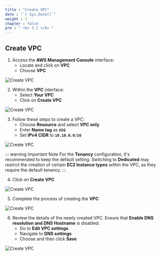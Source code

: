 ```yaml
---
title : "Create VPC"
date : "`r Sys.Date()`"
weight : 1
chapter : false
pre : " <b> 3.1 </b> "
---
```

## Create VPC

1. Access the **AWS Management Console** interface:
   - Locate and click on **VPC**
   - Choose **VPC**

![Create VPC](/images/1/0001.png?featherlight=false&width=90pc)

2. Within the **VPC** interface:
   - Select **Your VPC**
   - Click on **Create VPC**

![Create VPC](/images/1/0002.png?featherlight=false&width=90pc)

3. Follow these steps to create a VPC:
   - Choose **Resource** and select **VPC only**
   - Enter **Name tag** as **`ASG`**
   - Set **IPv4 CIDR** to **`10.10.0.0/16`**

![Create VPC](/images/1/0003.png?featherlight=false&width=90pc)

::: warning Important Note
For the **Tenancy** configuration, it's recommended to keep the default setting. Switching to **Dedicated** may restrict the creation of certain **EC2 Instance types** within the VPC, as they require the default tenancy.
:::

4. Click on **Create VPC**

![Create VPC](/images/1/0004.png?featherlight=false&width=90pc)

5. Complete the process of creating the **VPC**

![Create VPC](/images/1/0005.png?featherlight=false&width=90pc)

6. Review the details of the newly created VPC. Ensure that **Enable DNS resolution and DNS Hostname** is disabled:
   - Go to **Edit VPC settings**
   - Navigate to **DNS settings**
   - Choose and then click **Save**

![Create VPC](/images/1/0006.png?featherlight=false&width=90pc)
